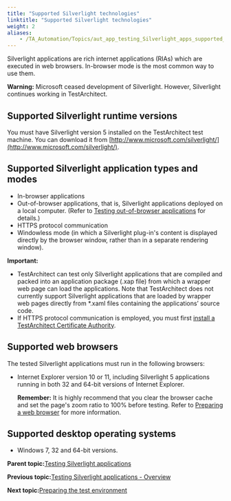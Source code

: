 ```yaml
--- 
title: "Supported Silverlight technologies"
linktitle: "Supported Silverlight technologies"
weight: 2
aliases: 
    - /TA_Automation/Topics/aut_app_testing_Silverlight_apps_supported_technology.html
---
```


Silverlight applications are rich internet applications \(RIAs\) which are executed in web browsers. In-browser mode is the most common way to use them.

**Warning:** Microsoft ceased development of Silverlight. However, Silverlight continues working in TestArchitect.

## Supported Silverlight runtime versions

You must have Silverlight version 5 installed on the TestArchitect test machine. You can download it from [http://www.microsoft.com/silverlight/](http://www.microsoft.com/silverlight/).

## Supported Silverlight application types and modes

-   In-browser applications
-   Out-of-browser applications, that is, Silverlight applications deployed on a local computer. \(Refer to [Testing out-of-browser applications](aut_app_testing_Silverlight_out_of_browser_apps.html) for details.\)
-   HTTPS protocol communication
-   Windowless mode \(in which a Silverlight plug-in's content is displayed directly by the browser window, rather than in a separate rendering window\).

**Important:**

-   TestArchitect can test only Silverlight applications that are compiled and packed into an application package \(.xap file\) from which a wrapper web page can load the applications. Note that TestArchitect does not currently support Silverlight applications that are loaded by wrapper web pages directly from \*.xaml files containing the applications’ source code.
-   If HTTPS protocol communication is employed, you must first [install a TestArchitect Certificate Authority](aut_app_testing_Silverlight_apps_installing_CA.html).

## Supported web browsers

The tested Silverlight applications must run in the following browsers:

-   Internet Explorer version 10 or 11, including Silverlight 5 applications running in both 32 and 64-bit versions of Internet Explorer.

    **Remember:** It is highly recommend that you clear the browser cache and set the page's zoom ratio to 100% before testing. Refer to [Preparing a web browser](aut_app_testing_Silverlight_apps_prepraring_browser.html) for more information.


## Supported desktop operating systems

-   Windows 7, 32 and 64-bit versions.

**Parent topic:**[Testing Silverlight applications](/TA_Automation/Topics/aut_app_testing_Silverlight_apps.html)

**Previous topic:**[Testing Silverlight applications - Overview](/TA_Automation/Topics/aut_app_testing_Silverlight_apps_overview.html)

**Next topic:**[Preparing the test environment](/TA_Automation/Topics/aut_app_testing_Silverlight_preparing_environment.html)

